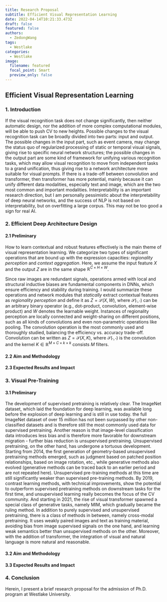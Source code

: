 ```yaml
---
title: Research Proposal
subtitle: Efficient Visual Representation Learning
date: 2022-04-14T10:21:33.473Z
draft: false
featured: false
authors:
  - ZedongWang
tags:
  - Westlake
categories:
  - Westlake
image:
  filename: featured
  focal_point: Smart
  preview_only: false
---
```

## **E﻿fficient Visual Representation Learning**

### 1. I﻿ntroduction

If the visual recognition task does not change significantly, then neither automatic design, nor the addition of more complex computational modules, will be able to push CV to new heights. Possible changes to the visual recognition task can be broadly divided into two parts: input and output. The possible changes in the input part, such as event camera, may change the status quo of regularized processing of static or temporal visual signals, giving rise to specific neural network structures; the possible changes in the output part are some kind of framework for unifying various recognition tasks, which may allow visual recognition to move from independent tasks to a grand unification, thus giving rise to a network architecture more suitable for visual prompts. If there is a trade-off between convolution and transformer, then transformer has more potential, mainly because it can unify different data modalities, especially text and image, which are the two most common and important modalities. Interpretability is an important research direction, but I am personally pessimistic about the interpretability of deep neural networks, and the success of NLP is not based on interpretability, but on overfitting a large corpus. This may not be too good a sign for real AI.

### 2. **Efficient Deep Architecture Design**

#### 2.1 Preliminary

How to learn contextual and robust features effectively is the main theme of visual representation learning. We categorize two types of significant operations that are bound up with the expression capacities: *regionality perception* and *context aggregation*. Here, we assume the input feature $X$ and the output $Z$ are in the same shape $\mathbb{R}^{C\times H\times W}$.

Since raw images are redundant signals, operations armed with local and structural inductive biases are fundamental components in DNNs, which ensure efficiency and stability during training. I would summarize these operations and network modules that *statically* extract contextual features as *regionality perception* and define it as $Z = \mathcal{S}(X, W)$, where $\mathcal{S}(\cdot,\cdot)$ can be an arbitrary binary operator (e.g., dot-product, convolution, element-wise product) and $W$ denotes the learnable weight.
Instances of regionality perception are locally connected and weight-sharing on different positions, such as all kinds of convolutions and even non-parametric operations like pooling. The convolution operation is the most commonly used and thoroughly studied, balancing the efficiency vs. accuracy trade-off. Convolution can be written as $Z = \mathcal{S}(X, K)$, where $\mathcal{S}(\cdot,\cdot)$ is the convolution and the kernel $K\in \mathbb{R}^{M\times C\times k\times k}$ consists $M$ filters.

#### 2.2 Aim and Methodology

#### 2.3 Expected Results and Impact

### 3. Visual Pre-Training

#### 3.1 Preliminary

The development of supervised pretraining is relatively clear. The ImageNet dataset, which laid the foundation for deep learning, was available long before the explosion of deep learning and is still in use today. the full ImageNet dataset of over 15 million has not been surpassed by other non-classified datasets and is therefore still the most commonly used data for supervised pretraining. Another reason is that image-level classification data introduces less bias and is therefore more favorable for downstream migration - further bias reduction is unsupervised pretraining. Unsupervised pretraining, on the other hand, has undergone a tortuous development. Starting from 2014, the first generation of geometry-based unsupervised pretraining methods emerged, such as judgment based on patched position relationships, based on image rotation, etc., while generative methods also evolved (generative methods can be traced back to an earlier period and are not repeated here). Unsupervised pre-training methods at this time are still significantly weaker than supervised pre-training methods. By 2019, contrast learning methods, with technical improvements, show the potential to outperform supervised pretraining methods on downstream tasks for the first time, and unsupervised learning really becomes the focus of the CV community. And starting in 2021, the rise of visual transformer spawned a special class of generative tasks, namely MIM, which gradually became the ruling method. In addition to purely supervised and unsupervised pretraining, there is a class of methods in between, namely cross-modal pretraining. It uses weakly paired images and text as training material, avoiding bias from image supervised signals on the one hand, and learning weak semantics better than unsupervised methods on the other. Moreover, with the addition of transformer, the integration of visual and natural language is more natural and reasonable.

#### 3.2 Aim and Methodology

#### 3.3 Expected Results and Impact

### 4. Conclusion

Herein, I present a brief research proposal for the admission of Ph.D. program at Westlake University.
